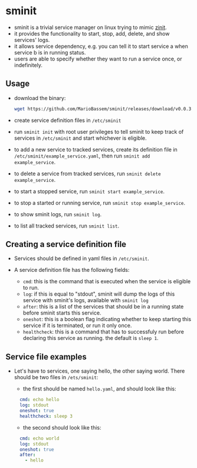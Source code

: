 # sminit

- sminit is a trivial service manager on linux trying to mimic [zinit](https://github.com/threefoldtech/zinit).
- it provides the functionality to start, stop, add, delete, and show services' logs.
- it allows service dependency, e.g. you can tell it to start service a when service b is in running status.
- users are able to specify whether they want to run a service once, or indefinitely.

## Usage

- download the binary:
  
  ```bash
  wget https://github.com/MarioBassem/sminit/releases/download/v0.0.3/sminit
  ```

- create service definition files in `/etc/sminit`
- run ```sminit init``` with root user privileges to tell sminit to keep track of services in `/etc/sminit` and start whichever is eligible.
- to add a new service to tracked services, create its definition file in `/etc/sminit/example_service.yaml`, then run ```sminit add example_service```.
- to delete a service from tracked services, run ```sminit delete example_service```.
- to start a stopped service, run ```sminit start example_service```.
- to stop a started or running service, run ```sminit stop example_service```.
- to show sminit logs, run ```sminit log```.
- to list all tracked services, run ```sminit list```.

## Creating a service definition file

- Services should be defined in yaml files in `/etc/sminit`.
- A service definition file has the following fields:
  
  - `cmd`: this is the command that is executed when the service is eligible to run.
  - `log`: if this is equal to "stdout", sminit will dump the logs of this service with sminit's logs, available with `sminit log`
  - `after`: this is a list of the services that should be in a running state before sminit starts this service.
  - `oneshot`: this is a boolean flag indicating whether to keep starting this service if it is terminated, or run it only once.
  - `healthcheck`: this is a command that has to successfuly run before declaring this service as running. the default is `sleep 1`.

## Service file examples

- Let's have to services, one saying hello, the other saying world. There should be two files in `/ets/sminit`:
  - the first should be named `hello.yaml`, and should look like this:
  
  ```yaml
    cmd: echo hello
    log: stdout
    oneshot: true
    healthcheck: sleep 3
  ```

  - the second should look like this:

  ```yaml
    cmd: echo world
    log: stdout
    oneshot: true
    after:
      - hello
  ```
